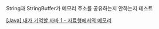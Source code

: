 String과 StringBuffer가 메모리 주소를 공유하는지 안하는지 테스트

[[Java] 내가 기억할 자바 1 - 자료형에서의 메모리](https://gain-yoo.github.io/programming%20langauge/28/)
